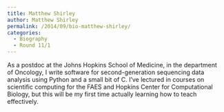 ```yaml
---
title: Matthew Shirley
author: Matthew Shirley
permalink: /2014/09/bio-matthew-shirley/
categories:
  - Biography
  - Round 11/1
---
```

As a postdoc at the Johns Hopkins School of Medicine, in the department of Oncology, I write software for second-generation sequencing data analysis using Python and a small bit of C. I&#8217;ve lectured in courses on scientific computing for the FAES and Hopkins Center for Computational Biology, but this will be my first time actually learning how to teach effectively.
